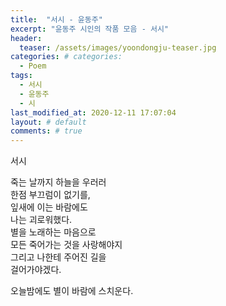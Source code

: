 ```yaml
---  
title:  "서시 - 윤동주"  
excerpt: "윤동주 시인의 작품 모음 - 서시"  
header:  
  teaser: /assets/images/yoondongju-teaser.jpg  
categories: # categories:  
  - Poem 
tags:  
  - 서시    
  - 윤동주  
  - 시  
last_modified_at: 2020-12-11 17:07:04 
layout: # default
comments: # true
---  
```





서시

죽는 날까지 하늘을 우러러  
한점 부끄럼이 없기를,  
잎새에 이는 바람에도  
나는 괴로워했다.  
별을 노래하는 마음으로  
모든 죽어가는 것을 사랑해야지  
그리고 나한테 주어진 길을  
걸어가야겠다.  

오늘밤에도 별이 바람에 스치운다.
